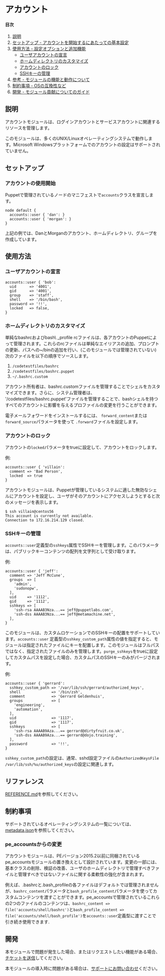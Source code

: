 # アカウント

#### 目次
1. [説明](#description)
2. [セットアップ - アカウントを開始するにあたっての基本設定](#setup)
3. [使用方法 - 設定オプションと追加機能](#usage)
    * [ユーザアカウントの宣言](#declare-user-accounts)
    * [ホームディレクトリのカスタマイズ](#customize-the-home-directory)
    * [アカウントのロック](#lock-accounts)
    * [SSHキーの管理](#manage-ssh-keys)
4. [参考 - モジュールの機能と動作について](#reference)
5. [制約事項 - OSの互換性など](#limitations)
6. [開発 - モジュール貢献についてのガイド](#development)


## 説明

アカウントモジュールは、ログインアカウントとサービスアカウントに関連するリソースを管理します。

このモジュールは、多くのUNIX/Linuxオペレーティングシステムで動作します。Microsoft Windowsプラットフォームでのアカウントの設定はサポートされていません。

## セットアップ

### アカウントの使用開始

Puppetで管理されているノードのマニフェストで`accounts`クラスを宣言します。

~~~puppet
node default {
  accounts::user { 'dan': }
  accounts::user { 'morgan': }
}
~~~

上記の例では、DanとMorganのアカウント、ホームディレクトリ、グループを作成しています。

## 使用方法

### ユーザアカウントの宣言

~~~puppet
accounts::user { 'bob':
  uid      => '4001',
  gid      => '4001',
  group    => 'staff',
  shell    => '/bin/bash',
  password => '!!',
  locked   => false,
}
~~~

### ホームディレクトリのカスタマイズ

単純なbashrcおよびbash\ _profile rcファイルは、各アカウントのPuppetによって管理されます。これらのrcファイルは単純なエイリアスの追加、プロンプトの更新、パスへの~/binの追加を行い、(このモジュールでは管理されていない)次のファイルを以下の順序でソースします。

 1. `/codetestfiles/bashrc`
 2. `/codetestfiles/bashrc.puppet`
 3. `~/.bashrc.custom`

アカウント所有者は、bashrc.customファイルを管理することでシェルをカスタマイズできます。さらに、システム管理者は、 '/codetestfiles/bashrc.puppet'ファイルを管理することで、bashシェルを持つすべてのアカウントに影響を与えるプロファイルの変更を行うことができます。

電子メールフォワードをインストールするには、 `forward_content`または` forward_source`パラメータを使って `.forward`ファイルを設定します。

### アカウントのロック

アカウントの`locked`パラメータをtrueに設定して、アカウントをロックします。

例:　

~~~puppet
accounts::user { 'villain':
  comment => 'Bad Person',
  locked  => true
}
~~~

アカウントモジュールは、Puppetが管理しているシステムに適した無効なシェルにアカウントを設定し、ユーザがそのアカウントにアクセスしようとすると次のメッセージを表示します。

~~~
$ ssh villain@centos56
This account is currently not available.
Connection to 172.16.214.129 closed.
~~~

### SSHキーの管理

`accounts::user`定義型の`sshkeys`属性でSSHキーを管理します。このパラメータは、パブリックキーコンテンツの配列を文字列として受け取ります。

例:

~~~puppet
accounts::user { 'jeff':
  comment => 'Jeff McCune',
  groups  => [
    'admin',
    'sudonopw',
  ],
  uid     => '1112',
  gid     => '1112',
  sshkeys => [
    'ssh-rsa AAAAB3Nza...== jeff@puppetlabs.com',
    'ssh-dss AAAAB3Nza...== jeff@metamachine.net',
  ],
}
~~~

このモジュールは、カスタムロケーションでのSSHキーの配置をサポートしています。`accounts::user` 定義型の`sshkey_custom_path`属性の値を指定すると、モジュールは指定されたファイルにキーを配置します。このモジュールはフルパスではなく、指定されたファイルのみを管理します。`purge_sshkeys`をtrueに設定してカスタムパスを設定した場合、カスタムパスのSSHキーのみがパージされます。

例:

~~~puppet
accounts::user { 'gerrard':
  sshkey_custom_path => '/var/lib/ssh/gerrard/authorized_keys',
  shell              => '/bin/zsh',
  comment            => 'Gerrard Geldenhuis',
  groups             => [
    'engineering',
    'automation',
  ],
  uid                => '1117',
  gid                => '1117',
  sshkeys            => [
    'ssh-rsa AAAAB9Aza...== gerrard@dirtyfruit.co.uk',
    'ssh-dss AAAAB9Aza...== gerrard@dojo.training',
  ],
  password           => '!!',
}
~~~

`sshkey_custom_path`の設定は、通常、sshd設定ファイルの`AuthorizedKeysFile /var/lib/ssh/%u/authorized_keys`の設定に関連します。

## リファレンス

[REFERENCE.md](https://github.com/puppetlabs/puppetlabs-accounts/blob/main/REFERENCE.md)を参照してください。

## 制約事項

 サポートされているオペレーティングシステムの一覧については、[metadata.json](https://github.com/puppetlabs/puppetlabs-accounts/blob/main/metadata.json)を参照してください。

### pe\_accountsからの変更

アカウントモジュールは、PEバージョン2015.2以前に同梱されているpe\_accountsモジュールの置き換えとして設計されています。変更の一部には、基本クラスの削除、検証の改善、ユーザのホームディレクトリで管理すべきファイルと管理すべきではないファイルに関する柔軟性の強化が含まれます。

例えば、.bashrcと.bash\_profileの各ファイルはデフォルトでは管理されませんが、`bashrc_content`パラメータと`bash_profile_content`パラメータを使ってカスタムコンテンツを渡すことができます。pe\_accountsで管理されているこれらの2つのファイルのコンテンツは、`bashrc_content => file('accounts/shell/bashrc')`と`bash_profile_content => file('accounts/shell/bash_profile')`を`accounts::user`定義型に渡すことで引き続き使用できます.


## 開発

本モジュールで問題が発生した場合、またはリクエストしたい機能がある場合、[チケットを送信](https://tickets.puppetlabs.com/browse/MODULES/)してください。

本モジュールの導入時に問題がある場合は、[サポートにお問い合わせ](http://puppetlabs.com/services/customer-support)ください。
